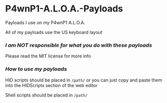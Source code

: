 # P4wnP1-A.L.O.A.-Payloads

Payloads I use on my P4wnP1 A.L.O.A.

All of my payloads use the US keyboard layout

### *I am NOT responsible for what you do with these payloads*
Please read the MIT license for more info

### *How to use my payloads*

HID scripts should be placed in `/path/` or you can just copy and paste them into the HIDScripts section of the web editor

Shell scripts should be placed in `/path/`

